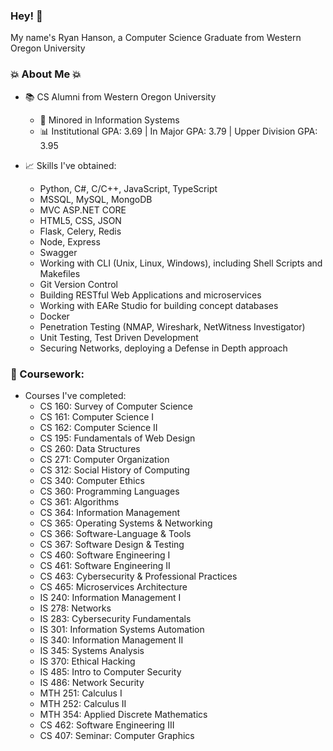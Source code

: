 ### Hey! 👋
My name's Ryan Hanson, a Computer Science Graduate from Western Oregon University

### 💥 About Me 💥
- 📚 CS Alumni from Western Oregon University
    - 💾 Minored in Information Systems
    - 📊 Institutional GPA: 3.69 | In Major GPA: 3.79 | Upper Division GPA: 3.95

- 📈 Skills I've obtained:
    - Python, C#, C/C++, JavaScript, TypeScript
    - MSSQL, MySQL, MongoDB
    - MVC ASP.NET CORE
    - HTML5, CSS, JSON
    - Flask, Celery, Redis
    - Node, Express
    - Swagger
    - Working with CLI (Unix, Linux, Windows), including Shell Scripts and Makefiles
    - Git Version Control
    - Building RESTful Web Applications and microservices
    - Working with EARe Studio for building concept databases
    - Docker
    - Penetration Testing (NMAP, Wireshark, NetWitness Investigator)
    - Unit Testing, Test Driven Development
    - Securing Networks, deploying a Defense in Depth approach

### 📝 Coursework:
- Courses I've completed:
    - CS 160: Survey of Computer Science
    - CS 161: Computer Science I
    - CS 162: Computer Science II
    - CS 195: Fundamentals of Web Design
    - CS 260: Data Structures
    - CS 271: Computer Organization
    - CS 312: Social History of Computing
    - CS 340: Computer Ethics
    - CS 360: Programming Languages
    - CS 361: Algorithms
    - CS 364: Information Management
    - CS 365: Operating Systems & Networking
    - CS 366: Software-Language & Tools
    - CS 367: Software Design & Testing
    - CS 460: Software Engineering I
    - CS 461: Software Engineering II
    - CS 463: Cybersecurity & Professional Practices
    - CS 465: Microservices Architecture
    - IS 240: Information Management I
    - IS 278: Networks
    - IS 283: Cybersecurity Fundamentals
    - IS 301: Information Systems Automation
    - IS 340: Information Management II
    - IS 345: Systems Analysis
    - IS 370: Ethical Hacking
    - IS 485: Intro to Computer Security
    - IS 486: Network Security
    - MTH 251: Calculus I
    - MTH 252: Calculus II
    - MTH 354: Applied Discrete Mathematics
    - CS 462: Software Engineering III
    - CS 407: Seminar: Computer Graphics
